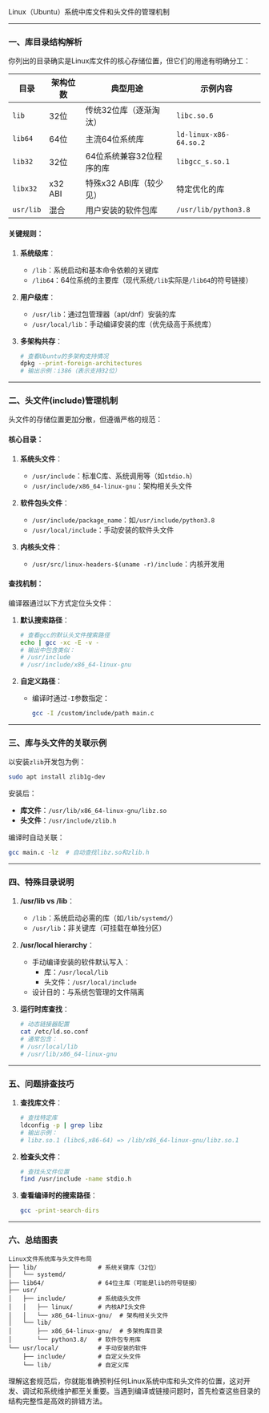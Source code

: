 Linux（Ubuntu）系统中库文件和头文件的管理机制

---

### **一、库目录结构解析**
你列出的目录确实是Linux库文件的核心存储位置，但它们的用途有明确分工：

| 目录      | 架构位数 | 典型用途                          | 示例内容                  |
|-----------|----------|-----------------------------------|--------------------------|
| `lib`     | 32位     | 传统32位库（逐渐淘汰）            | `libc.so.6`              |
| `lib64`   | 64位     | 主流64位系统库                    | `ld-linux-x86-64.so.2`   |
| `lib32`   | 32位     | 64位系统兼容32位程序的库          | `libgcc_s.so.1`          |
| `libx32`  | x32 ABI  | 特殊x32 ABI库（较少见）           | 特定优化的库             |
| `usr/lib` | 混合     | 用户安装的软件包库                | `/usr/lib/python3.8`     |

#### **关键规则**：
1. **系统级库**：
   - `/lib`：系统启动和基本命令依赖的关键库
   - `/lib64`：64位系统的主要库（现代系统`/lib`实际是`/lib64`的符号链接）

2. **用户级库**：
   - `/usr/lib`：通过包管理器（apt/dnf）安装的库
   - `/usr/local/lib`：手动编译安装的库（优先级高于系统库）

3. **多架构共存**：
   ```bash
   # 查看Ubuntu的多架构支持情况
   dpkg --print-foreign-architectures
   # 输出示例：i386（表示支持32位）
   ```

---

### **二、头文件(include)管理机制**
头文件的存储位置更加分散，但遵循严格的规范：

#### **核心目录**：
1. **系统头文件**：
   - `/usr/include`：标准C库、系统调用等（如`stdio.h`）
   - `/usr/include/x86_64-linux-gnu`：架构相关头文件

2. **软件包头文件**：
   - `/usr/include/package_name`：如`/usr/include/python3.8`
   - `/usr/local/include`：手动安装的软件头文件

3. **内核头文件**：
   - `/usr/src/linux-headers-$(uname -r)/include`：内核开发用

#### **查找机制**：
编译器通过以下方式定位头文件：
1. **默认搜索路径**：
   ```bash
   # 查看gcc的默认头文件搜索路径
   echo | gcc -xc -E -v -
   # 输出中包含类似：
   # /usr/include
   # /usr/include/x86_64-linux-gnu
   ```

2. **自定义路径**：
   - 编译时通过`-I`参数指定：
     ```bash
     gcc -I /custom/include/path main.c
     ```

---

### **三、库与头文件的关联示例**
以安装`zlib`开发包为例：
```bash
sudo apt install zlib1g-dev
```
安装后：
- **库文件**：`/usr/lib/x86_64-linux-gnu/libz.so`
- **头文件**：`/usr/include/zlib.h`

编译时自动关联：
```bash
gcc main.c -lz  # 自动查找libz.so和zlib.h
```

---

### **四、特殊目录说明**
1. **/usr/lib vs /lib**：
   - `/lib`：系统启动必需的库（如`/lib/systemd/`）
   - `/usr/lib`：非关键库（可挂载在单独分区）

2. **/usr/local hierarchy**：
   - 手动编译安装的软件默认写入：
     - 库：`/usr/local/lib`
     - 头文件：`/usr/local/include`
   - 设计目的：与系统包管理的文件隔离

3. **运行时库查找**：
   ```bash
   # 动态链接器配置
   cat /etc/ld.so.conf
   # 通常包含：
   # /usr/local/lib
   # /usr/lib/x86_64-linux-gnu
   ```

---

### **五、问题排查技巧**
1. **查找库文件**：
   ```bash
   # 查找特定库
   ldconfig -p | grep libz
   # 输出示例：
   # libz.so.1 (libc6,x86-64) => /lib/x86_64-linux-gnu/libz.so.1
   ```

2. **检查头文件**：
   ```bash
   # 查找头文件位置
   find /usr/include -name stdio.h
   ```

3. **查看编译时的搜索路径**：
   ```bash
   gcc -print-search-dirs
   ```

---

### **六、总结图表**
```
Linux文件系统库与头文件布局
├── lib/                 # 系统关键库（32位）
│   └── systemd/
├── lib64/               # 64位主库（可能是lib的符号链接）
├── usr/
│   ├── include/         # 系统级头文件
│   │   ├── linux/       # 内核API头文件
│   │   └── x86_64-linux-gnu/  # 架构相关头文件
│   └── lib/
│       ├── x86_64-linux-gnu/  # 多架构库目录
│       └── python3.8/   # 软件包专用库
└── usr/local/           # 手动安装的软件
    ├── include/         # 自定义头文件
    └── lib/             # 自定义库
```

理解这套规范后，你就能准确预判任何Linux系统中库和头文件的位置，这对开发、调试和系统维护都至关重要。当遇到编译或链接问题时，首先检查这些目录的结构完整性是高效的排错方法。
